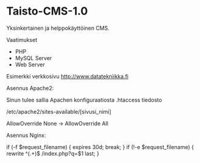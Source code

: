 Taisto-CMS-1.0
==============

Yksinkertainen ja helppokäyttöinen CMS.

Vaatimukset

* PHP
* MySQL Server
* Web Server

Esimerkki verkkosivu http://www.datatekniikka.fi

Asennus Apache2:

Sinun tulee sallia Apachen konfiguraatiosta .htaccess tiedosto

  /etc/apache2/sites-available/[sivusi_nimi]

  AllowOverride None -> AllowOverride All

Asennus Nginx:

  if (-f $request_filename) {
      expires 30d;
      break;
  }
   if (!-e $request_filename) {
    rewrite ^(.+)$ /index.php?q=$1 last;
  }
